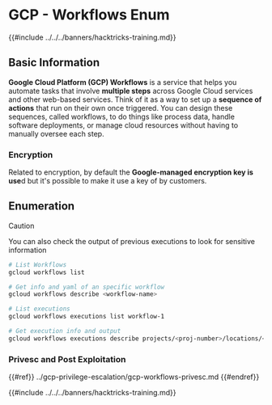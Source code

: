# GCP - Workflows Enum

{{#include ../../../banners/hacktricks-training.md}}

## Basic Information

**Google Cloud Platform (GCP) Workflows** is a service that helps you automate tasks that involve **multiple steps** across Google Cloud services and other web-based services. Think of it as a way to set up a **sequence of actions** that run on their own once triggered. You can design these sequences, called workflows, to do things like process data, handle software deployments, or manage cloud resources without having to manually oversee each step.

### Encryption

Related to encryption, by default the **Google-managed encryption key is use**d but it's possible to make it use a key of by customers.

## Enumeration

> [!CAUTION]
> You can also check the output of previous executions to look for sensitive information

```bash
# List Workflows
gcloud workflows list

# Get info and yaml of an specific workflow
gcloud workflows describe <workflow-name>

# List executions
gcloud workflows executions list workflow-1

# Get execution info and output
gcloud workflows executions describe projects/<proj-number>/locations/<location>/workflows/<workflow-name>/executions/<execution-id>
```

### Privesc and Post Exploitation

{{#ref}}
../gcp-privilege-escalation/gcp-workflows-privesc.md
{{#endref}}

{{#include ../../../banners/hacktricks-training.md}}




